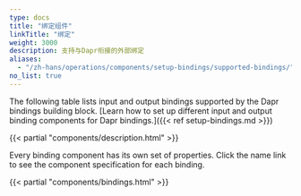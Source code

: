 ```yaml
---
type: docs
title: "绑定组件"
linkTitle: "绑定"
weight: 3000
description: 支持与Dapr衔接的外部绑定
aliases:
  - "/zh-hans/operations/components/setup-bindings/supported-bindings/"
no_list: true
---
```


The following table lists input and output bindings supported by the Dapr bindings building block. [Learn how to set up different input and output binding components for Dapr bindings.]({{< ref setup-bindings.md >}})

{{< partial "components/description.html" >}}

Every binding component has its own set of properties. Click the name link to see the component specification for each binding.

{{< partial "components/bindings.html" >}}

